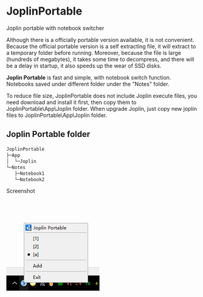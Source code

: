 # JoplinPortable

Joplin portable with notebook switcher 

Although there is a officially portable version available, it is not convenient. Because the official portable version is a self extracting file, it will extract to a temporary folder before running. Moreover, because the file is large (hundreds of megabytes), it takes some time to decompress, and there will be a delay in startup, it also speeds up the wear of SSD disks.

**Joplin Portable** is fast and simple, with notebook switch function. Notebooks saved under different folder under the "Notes" folder.

To reduce file size, JoplinPortable does not include Joplin execute files, you need download and install it first, then copy them to JoplinPortable\App\Joplin folder. When upgrade Joplin, just copy new joplin files to JoplinPortable\App\Joplin folder.

## Joplin Portable folder

```
JoplinPortable
├─App
│  └─Joplin
└─Notes
   ├─Notebook1
   └─Notebook2

```

Screenshot

![](screenshot.png)
